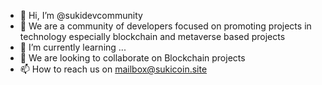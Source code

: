 - 👋 Hi, I’m @sukidevcommunity
- 👀 We are a community of developers focused on promoting projects in technology especially blockchain and metaverse based projects
- 🌱 I’m currently learning ...
- 💞️ We are looking to collaborate on Blockchain projects
- 📫 How to reach us on mailbox@sukicoin.site

<!---
sukidevcommunity/sukidevcommunity is a ✨ special ✨ repository because its `README.md` (this file) appears on your GitHub profile.
You can click the Preview link to take a look at your changes.
--->
